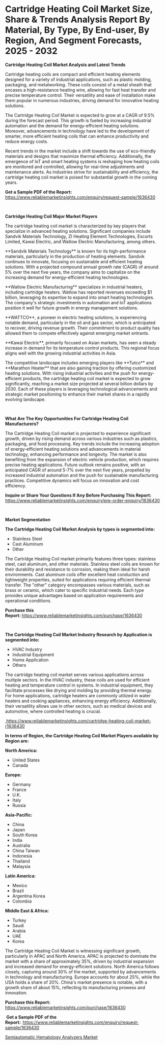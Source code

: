 <p><h1>Cartridge Heating Coil Market Size, Share & Trends Analysis Report By Material, By Type, By End-user, By Region, And Segment Forecasts, 2025 - 2032</h1></p><p><strong>Cartridge Heating Coil Market Analysis and Latest Trends</strong></p>
<p><p>Cartridge heating coils are compact and efficient heating elements designed for a variety of industrial applications, such as plastic molding, packaging, and metalworking. These coils consist of a metal sheath that encases a high-resistance heating wire, allowing for fast heat transfer and precise temperature control. Their versatility and ease of installation make them popular in numerous industries, driving demand for innovative heating solutions.</p><p>The Cartridge Heating Coil Market is expected to grow at a CAGR of 9.5% during the forecast period. This growth is fueled by increasing industrial automation and the demand for energy-efficient heating solutions. Moreover, advancements in technology have led to the development of smarter, more efficient heating coils that can enhance productivity and reduce energy costs.</p><p>Recent trends in the market include a shift towards the use of eco-friendly materials and designs that maximize thermal efficiency. Additionally, the emergence of IoT and smart heating systems is reshaping how heating coils are monitored and controlled, allowing for real-time adjustments and maintenance alerts. As industries strive for sustainability and efficiency, the cartridge heating coil market is poised for substantial growth in the coming years.</p></p>
<p><strong>Get a Sample PDF of the Report:&nbsp;</strong> <a href="https://www.reliablemarketinsights.com/enquiry/request-sample/1636430?utm_campaign=3200&utm_medium=2&utm_source=Github&utm_content=ia&utm_term=23032025&utm_id=cartridge-heating-coil">https://www.reliablemarketinsights.com/enquiry/request-sample/1636430</a></p>
<p>&nbsp;</p>
<p><strong>Cartridge Heating Coil Major Market Players</strong></p>
<p><p>The cartridge heating coil market is characterized by key players that specialize in advanced heating solutions. Significant companies include Sandvik Materials Technology, ZI Heating Element Technologies, Escorts Limited, Kawai Electric, and Watlow Electric Manufacturing, among others. </p><p>**Sandvik Materials Technology** is known for its high-performance materials, particularly in the production of heating elements. Sandvik continues to innovate, focusing on sustainable and efficient heating solutions. With a projected compound annual growth rate (CAGR) of around 5% over the next five years, the company aims to capitalize on the increasing demand for energy-efficient heating technologies.</p><p>**Watlow Electric Manufacturing** specializes in industrial heaters, including cartridge heaters. Watlow has reported revenues exceeding $1 billion, leveraging its expertise to expand into smart heating technologies. The company's strategic investments in automation and IoT applications position it well for future growth in energy management solutions.</p><p>**WATTCO**, a pioneer in electric heating solutions, is experiencing notable demand, particularly in the oil and gas sector, which is anticipated to recover, driving revenue growth. Their commitment to product quality has allowed them to compete effectively against emerging market entrants.</p><p>**Kawai Electric**, primarily focused on Asian markets, has seen a steady increase in demand for its temperature control products. This regional focus aligns well with the growing industrial activities in Asia.</p><p>The competitive landscape includes emerging players like **Tutco** and **Marathon Heater** that are also gaining traction by offering customized heating solutions. With rising industrial activities and the push for energy-efficient products, the cartridge heating coil market is expected to grow significantly, reaching a market size projected at several billion dollars by 2030. Each of these players is leveraging technological advancements and strategic market positioning to enhance their market shares in a rapidly evolving landscape.</p></p>
<p>&nbsp;</p>
<p><strong>What Are The Key Opportunities For Cartridge Heating Coil Manufacturers?</strong></p>
<p><p>The Cartridge Heating Coil market is projected to experience significant growth, driven by rising demand across various industries such as plastics, packaging, and food processing. Key trends include the increasing adoption of energy-efficient heating solutions and advancements in material technology, enhancing performance and longevity. The market is also benefiting from the expansion of electric vehicle production, which requires precise heating applications. Future outlook remains positive, with an anticipated CAGR of around 5-7% over the next five years, propelled by increased industrial automation and the push for sustainable manufacturing practices. Competitive dynamics will focus on innovation and cost efficiency.</p></p>
<p><strong>Inquire or Share Your Questions If Any Before Purchasing This Report:</strong> <a href="https://www.reliablemarketinsights.com/enquiry/pre-order-enquiry/1636430?utm_campaign=3200&utm_medium=2&utm_source=Github&utm_content=ia&utm_term=23032025&utm_id=cartridge-heating-coil">https://www.reliablemarketinsights.com/enquiry/pre-order-enquiry/1636430</a></p>
<p>&nbsp;</p>
<p><strong>Market Segmentation</strong></p>
<p><strong>The Cartridge Heating Coil Market Analysis by types is segmented into:</strong></p>
<p><ul><li>Stainless Steel</li><li>Cast Aluminum</li><li>Other</li></ul></p>
<p><p>The Cartridge Heating Coil market primarily features three types: stainless steel, cast aluminum, and other materials. Stainless steel coils are known for their durability and resistance to corrosion, making them ideal for harsh environments. Cast aluminum coils offer excellent heat conduction and lightweight properties, suited for applications requiring efficient thermal transfer. The "other" category encompasses various materials, such as brass or ceramic, which cater to specific industrial needs. Each type provides unique advantages based on application requirements and operational conditions.</p></p>
<p><strong>Purchase this Report:&nbsp;</strong><a href="https://www.reliablemarketinsights.com/purchase/1636430?utm_campaign=3200&utm_medium=2&utm_source=Github&utm_content=ia&utm_term=23032025&utm_id=cartridge-heating-coil">https://www.reliablemarketinsights.com/purchase/1636430</a></p>
<p>&nbsp;</p>
<p><strong>The Cartridge Heating Coil Market Industry Research by Application is segmented into:</strong></p>
<p><ul><li>HVAC Industry</li><li>Industrial Equipment</li><li>Home Application</li><li>Others</li></ul></p>
<p><p>The cartridge heating coil market serves various applications across multiple sectors. In the HVAC industry, these coils are used for efficient heating and temperature control in systems. In industrial equipment, they facilitate processes like drying and molding by providing thermal energy. For home applications, cartridge heaters are commonly utilized in water heaters and cooking appliances, enhancing energy efficiency. Additionally, their versatility allows use in other sectors, such as medical devices and automotive, where controlled heating is crucial.</p></p>
<p><a href="https://www.reliablemarketinsights.com/cartridge-heating-coil-market-r1636430?utm_campaign=3200&utm_medium=2&utm_source=Github&utm_content=ia&utm_term=23032025&utm_id=cartridge-heating-coil">&nbsp;https://www.reliablemarketinsights.com/cartridge-heating-coil-market-r1636430</a></p>
<p><strong>In terms of Region, the Cartridge Heating Coil Market Players available by Region are:</strong></p>
<p>
    <p> <strong> North America: </strong>
        <ul>
            <li>United States</li>
            <li>Canada</li>
        </ul>
        </p> 
    <p> <strong> Europe: </strong>
        <ul>
            <li>Germany</li>
            <li>France</li>
            <li>U.K.</li>
            <li>Italy</li>
            <li>Russia</li>
        </ul>
        </p> 
    <p> <strong> Asia-Pacific: </strong>
        <ul>
            <li>China</li>
            <li>Japan</li>
            <li>South Korea</li>
            <li>India</li>
            <li>Australia</li>
            <li>China Taiwan</li>
            <li>Indonesia</li>
            <li>Thailand</li>
            <li>Malaysia</li>
        </ul>
        </p> 
    <p> <strong> Latin America: </strong>
        <ul>
            <li>Mexico</li>
            <li>Brazil</li>
            <li>Argentina Korea</li>
            <li>Colombia</li>
        </ul>
        </p> 
    <p> <strong> Middle East & Africa: </strong>
        <ul>
            <li>Turkey</li>
            <li>Saudi</li>
            <li>Arabia</li>
            <li>UAE</li>
            <li>Korea</li>
        </ul>
    </p>
    </p>
<p><p>The Cartridge Heating Coil Market is witnessing significant growth, particularly in APAC and North America. APAC is projected to dominate the market with a share of approximately 35%, driven by industrial expansion and increased demand for energy-efficient solutions. North America follows closely, capturing around 30% of the market, supported by advancements in technology and manufacturing. Europe accounts for about 25%, while the USA holds a share of 20%. China's market presence is notable, with a growth share of about 15%, reflecting its manufacturing prowess and innovation.</p></p>
<p><strong>Purchase this Report: </strong><a href="https://www.reliablemarketinsights.com/purchase/1636430?utm_campaign=3200&utm_medium=2&utm_source=Github&utm_content=ia&utm_term=23032025&utm_id=cartridge-heating-coil">https://www.reliablemarketinsights.com/purchase/1636430</a></p>
<p>&nbsp;<strong>Get a Sample PDF of the Report:&nbsp;&nbsp;</strong><a href="https://www.reliablemarketinsights.com/enquiry/request-sample/1636430?utm_campaign=3200&utm_medium=2&utm_source=Github&utm_content=ia&utm_term=23032025&utm_id=cartridge-heating-coil">https://www.reliablemarketinsights.com/enquiry/request-sample/1636430</a></p>
<p><strong></strong></p>
<p><p><a href="https://github.com/stickkinkel/Market-Research-Report-List-1/blob/main/semiautomatic-hematology-analyzers-market.md?utm_campaign=3200&utm_medium=2&utm_source=Github&utm_content=ia&utm_term=23032025&utm_id=cartridge-heating-coil">Semiautomatic Hematology Analyzers Market</a></p></p>